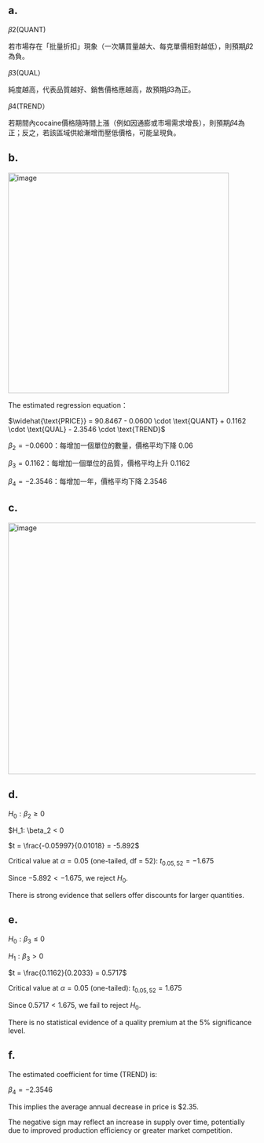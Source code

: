 ## a.

𝛽2(QUANT)

若市場存在「批量折扣」現象（一次購買量越大、每克單價相對越低），則預期𝛽2為負。

𝛽3(QUAL）

純度越高，代表品質越好、銷售價格應越高，故預期𝛽3為正。

𝛽4(TREND）

若期間內cocaine價格隨時間上漲（例如因通膨或市場需求增長），則預期𝛽4為正；反之，若該區域供給漸增而壓低價格，可能呈現負。

## b.

<img width="449" alt="image" src="https://github.com/user-attachments/assets/2794dc4e-af06-414e-ad09-d16a21f7b1eb" />

The estimated regression equation：

$\widehat{\text{PRICE}} = 90.8467 - 0.0600 \cdot \text{QUANT} + 0.1162 \cdot \text{QUAL} - 2.3546 \cdot \text{TREND}$

$\beta_2 = -0.0600$：每增加一個單位的數量，價格平均下降 $0.06$

$\beta_3 = 0.1162$：每增加一個單位的品質，價格平均上升 $0.1162$

$\beta_4 = -2.3546$：每增加一年，價格平均下降 $2.3546$


## c.

<img width="512" alt="image" src="https://github.com/user-attachments/assets/1b2377ef-fe04-4a33-94f2-291cf6cd067b" />

## d.

$H_0: \beta_2 \geq 0$

$H_1: \beta_2 < 0

$t = \frac{-0.05997}{0.01018} = -5.892$

Critical value at $\alpha = 0.05$ (one-tailed, df = 52): $t_{0.05, 52} = -1.675$

Since $-5.892 < -1.675$, we reject $H_0$. 

There is strong evidence that sellers offer discounts for larger quantities.

## e.

$H_0: \beta_3 \leq 0$

$H_1: \beta_3 > 0$

$t = \frac{0.1162}{0.2033} = 0.5717$

Critical value at $\alpha = 0.05$ (one-tailed): $t_{0.05, 52} = 1.675$

Since $0.5717 < 1.675$, we fail to reject $H_0$. 

There is no statistical evidence of a quality premium at the 5% significance level.

## f.

The estimated coefficient for time (TREND) is:

$\beta_4 = -2.3546$

This implies the average annual decrease in price is \$2.35.

The negative sign may reflect an increase in supply over time, potentially due to improved production efficiency or greater market competition.


